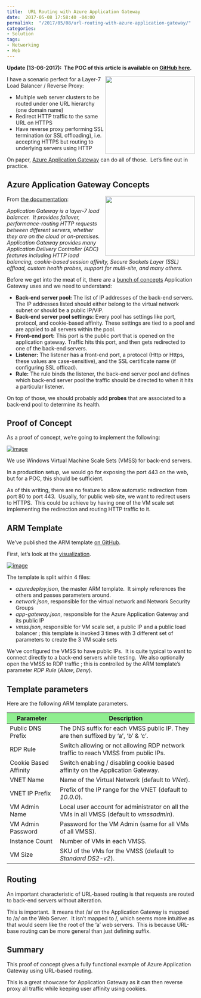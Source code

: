 ```yaml
---
title:  URL Routing with Azure Application Gateway
date:  2017-05-08 17:58:40 -04:00
permalink:  "/2017/05/08/url-routing-with-azure-application-gateway/"
categories:
- Solution
tags:
- Networking
- Web
---
```

<strong>Update (13-06-2017):  The POC of this article is available on <a href="https://github.com/vplauzon/app-gateway/tree/master/vmss-path-routing-windows">GitHub here</a>.</strong>

<img style="background-image:none;float:right;padding-top:0;padding-left:0;display:inline;padding-right:0;border-width:0;" src="https://static.pexels.com/photos/66100/pexels-photo-66100.jpeg" width="240" height="208" align="right" border="0" />I have a scenario perfect for a Layer-7 Load Balancer / Reverse Proxy:
<ul>
 	<li>Multiple web server clusters to be routed under one URL hierarchy (one domain name)</li>
 	<li>Redirect HTTP traffic to the same URL on HTTPS</li>
 	<li>Have reverse proxy performing SSL termination (or SSL offloading), i.e. accepting HTTPS but routing to underlying servers using HTTP</li>
</ul>
On paper, <a href="https://azure.microsoft.com/en-us/documentation/articles/application-gateway-introduction/" target="_blank" rel="noopener noreferrer">Azure Application Gateway</a> can do all of those.  Let’s fine out in practice.
<h2>Azure Application Gateway Concepts</h2>
<img style="background-image:none;float:right;padding-top:0;padding-left:0;display:inline;padding-right:0;border-width:0;" src="https://static.pexels.com/photos/48898/wood-cube-abc-cube-letters-48898.jpeg" width="240" height="160" align="right" border="0" />From <a href="https://docs.microsoft.com/en-us/azure/application-gateway/application-gateway-create-gateway-arm" target="_blank" rel="noopener">the documentation</a>:

<em>Application Gateway is a layer-7 load balancer.  It provides failover, performance-routing HTTP requests between different servers, whether they are on the cloud or on-premises. Application Gateway provides many Application Delivery Controller (ADC) features including HTTP load balancing, cookie-based session affinity, Secure Sockets Layer (SSL) offload, custom health probes, support for multi-site, and many others.</em>

Before we get into the meat of it, there are a <a href="https://docs.microsoft.com/en-us/azure/application-gateway/application-gateway-create-gateway-arm" target="_blank" rel="noopener">bunch of concepts</a> Application Gateway uses and we need to understand:
<ul>
 	<li><strong>Back-end server pool:</strong> The list of IP addresses of the back-end servers. The IP addresses listed should either belong to the virtual network subnet or should be a public IP/VIP.</li>
 	<li><strong>Back-end server pool settings:</strong> Every pool has settings like port, protocol, and cookie-based affinity. These settings are tied to a pool and are applied to all servers within the pool.</li>
 	<li><strong>Front-end port:</strong> This port is the public port that is opened on the application gateway. Traffic hits this port, and then gets redirected to one of the back-end servers.</li>
 	<li><strong>Listener:</strong> The listener has a front-end port, a protocol (Http or Https, these values are case-sensitive), and the SSL certificate name (if configuring SSL offload).</li>
 	<li><strong>Rule:</strong> The rule binds the listener, the back-end server pool and defines which back-end server pool the traffic should be directed to when it hits a particular listener.</li>
</ul>
On top of those, we should probably add <strong>probes</strong> that are associated to a back-end pool to determine its health.
<h2>Proof of Concept</h2>
As a proof of concept, we’re going to implement the following:

<a href="http://vincentlauzon.files.wordpress.com/2017/05/image.png"><img style="background-image:none;padding-top:0;padding-left:0;display:inline;padding-right:0;border-width:0;" title="image" src="http://vincentlauzon.files.wordpress.com/2017/05/image_thumb.png" alt="image" border="0" /></a>

We use Windows Virtual Machine Scale Sets (VMSS) for back-end servers.

In a production setup, we would go for exposing the port 443 on the web, but for a POC, this should be sufficient.

As of this writing, there are no feature to allow automatic redirection from port 80 to port 443.  Usually, for public web site, we want to redirect users to HTTPS.  This could be achieve by having one of the VM scale set implementing the redirection and routing HTTP traffic to it.
<h2>ARM Template</h2>
We’ve published the ARM template <a href="https://github.com/vplauzon/app-gateway/tree/master/vmss-path-routing-windows" target="_blank" rel="noopener">on GitHub</a>.

First, let’s look at the <a href="http://armviz.io/#/?load=https%3A%2F%2Fraw.githubusercontent.com%2Fvplauzon%2Fapp-gateway%2Fmaster%2Fvmss-path-routing-windows%2Fazuredeploy.json" target="_blank" rel="noopener">visualization</a>.

<a href="http://vincentlauzon.files.wordpress.com/2017/05/image1.png"><img style="background-image:none;padding-top:0;padding-left:0;display:inline;padding-right:0;border-width:0;" title="image" src="http://vincentlauzon.files.wordpress.com/2017/05/image_thumb1.png" alt="image" border="0" /></a>

The template is split within 4 files:
<ul>
 	<li><em>azuredeploy.json</em>, the master ARM template.  It simply references the others and passes parameters around.</li>
 	<li><em>network.json</em>, responsible for the virtual network and Network Security Groups</li>
 	<li><em>app-gateway.json</em>, responsible for the Azure Application Gateway and its public IP</li>
 	<li><em>vmss.json</em>, responsible for VM scale set, a public IP and a public load balancer ; this template is invoked 3 times with 3 different set of parameters to create the 3 VM scale sets</li>
</ul>
We’ve configured the VMSS to have public IPs.  It is quite typical to want to connect directly to a back-end servers while testing.  We also optionally open the VMSS to RDP traffic ; this is controlled by the ARM template’s parameter <em>RDP Rule</em> (<em>Allow</em>, <em>Deny</em>).
<h2>Template parameters</h2>
Here are the following ARM template parameters.
<table>
<thead>
<tr style="background:lightgreen;">
<th>Parameter</th>
<th>Description</th>
</tr>
</thead>
<tbody>
<tr>
<td>Public DNS Prefix</td>
<td>The DNS suffix for each VMSS public IP.
They are then suffixed by ‘a’, ‘b’ &amp; ‘c’.</td>
</tr>
<tr>
<td>RDP Rule</td>
<td>Switch allowing or not allowing RDP network traffic to reach VMSS from public IPs.</td>
</tr>
<tr>
<td>Cookie Based Affinity</td>
<td>Switch enabling / disabling cookie based affinity on the Application Gateway.</td>
</tr>
<tr>
<td>VNET Name</td>
<td>Name of the Virtual Network (default to <em>VNet</em>).</td>
</tr>
<tr>
<td>VNET IP Prefix</td>
<td>Prefix of the IP range for the VNET (default to <em>10.0.0</em>).</td>
</tr>
<tr>
<td>VM Admin Name</td>
<td>Local user account for administrator on all the VMs in all VMSS (default to <em>vmssadmin</em>).</td>
</tr>
<tr>
<td>VM Admin Password</td>
<td>Password for the VM Admin (same for all VMs of all VMSS).</td>
</tr>
<tr>
<td>Instance Count</td>
<td>Number of VMs in each VMSS.</td>
</tr>
<tr>
<td>VM Size</td>
<td>SKU of the VMs for the VMSS (default to <em>Standard DS2-v2</em>).</td>
</tr>
</tbody>
</table>
<h2>Routing</h2>
An important characteristic of URL-based routing is that requests are routed to back-end servers without alteration.

This is important.  It means that /a/ on the Application Gateway is mapped to /a/ on the Web Server.  It isn’t mapped to /, which seems more intuitive as that would seem like the root of the ‘a’ web servers.  This is because URL-base routing can be more general than just defining suffix.
<h2>Summary</h2>
This proof of concept gives a fully functional example of Azure Application Gateway using URL-based routing.

This is a great showcase for Application Gateway as it can then reverse proxy all traffic while keeping user affinity using cookies.